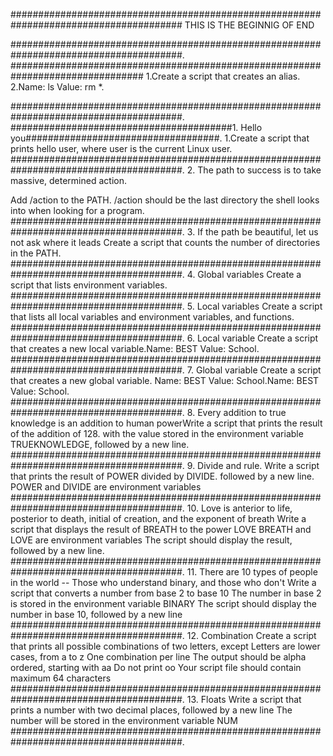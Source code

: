 #######################################################################################
		     THIS IS THE BEGINNIG OF END

#######################################################################################.
########################################<o>########################################
1.Create a script that creates an alias.
2.Name: ls Value: rm *.

#######################################################################################.
########################################1. Hello you###################################.
1.Create a script that prints hello user, where user is the current Linux user.
#######################################################################################.
     2. The path to success is to take massive, determined action.

Add /action to the PATH. /action should be the last directory the
shell looks into when looking for a program.
#######################################################################################.
3. If the path be beautiful, let us not ask where it leads
Create a script that counts the number of directories in the PATH.
#######################################################################################.
4. Global variables
Create a script that lists environment variables.
#######################################################################################.
5. Local variables
Create a script that lists all local variables and environment variables, and functions.
#######################################################################################.
6. Local variable
Create a script that creates a new local variable.Name: BEST Value: School.
#######################################################################################.
7. Global variable
Create a script that creates a new global variable.
Name: BEST Value: School.Name: BEST Value: School.
#######################################################################################.
8. Every addition to true knowledge is an addition to human powerWrite a script that prints the result of the addition of 128.
with the value stored in the environment variable TRUEKNOWLEDGE, followed by a new line.
#######################################################################################.
9. Divide and rule.
Write a script that prints the result of POWER divided by DIVIDE.
followed by a new line.
POWER and DIVIDE are environment variables
#######################################################################################.
10. Love is anterior to life, posterior to death,
initial of creation, and the exponent of breath
Write a script that displays the result of BREATH to the power LOVE
BREATH and LOVE are environment variables
The script should display the result, followed by a new line.\
#######################################################################################.
11. There are 10 types of people in the world --
Those who understand binary, and those who don't
Write a script that converts a number from base 2 to base 10
The number in base 2 is stored in the environment variable BINARY
The script should display the number in base 10, followed by a new line
#######################################################################################.
12. Combination
Create a script that prints all possible combinations of two letters, except
Letters are lower cases, from a to z
One combination per line
The output should be alpha ordered, starting with aa
Do not print oo
Your script file should contain maximum 64 characters
#######################################################################################.
13. Floats
Write a script that prints a number with two decimal places, followed by a new line
The number will be stored in the environment variable NUM
#######################################################################################.
